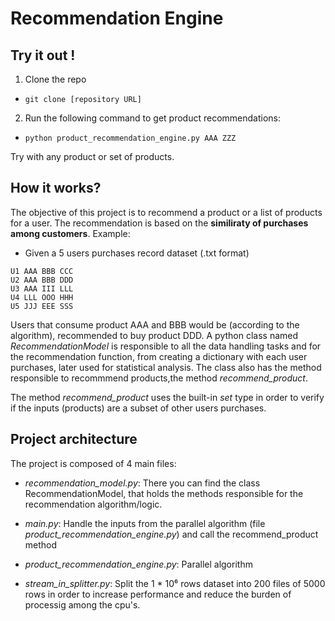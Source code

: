 # Recommendation Engine


## Try it out !
1. Clone the repo 
* ```git clone [repository URL]```
2. Run the following command to get product recommendations:
* ```python product_recommendation_engine.py AAA ZZZ```

Try with any product or set of products.


## How it works?
The objective of this project is to recommend a product or a list of products for a user. The recommendation is based on the **similiraty of purchases among customers**. 
Example:
* Given a 5 users purchases record dataset (.txt format)

```
U1 AAA BBB CCC
U2 AAA BBB DDD
U3 AAA III LLL
U4 LLL OOO HHH
U5 JJJ EEE SSS
```

Users that consume product AAA and BBB would be (according to the algorithm), recommended to buy product DDD. A python class named *RecommendationModel* is responsible to all the data handling tasks and for the recommendation function, from creating a dictionary with each user purchases, later used for statistical analysis. The class also has the method responsible to recommmend products,the method *recommend_product*.

The method *recommend_product* uses the built-in *set* type in order to verify if the inputs (products) are a subset of other users purchases.

## Project architecture 

The project is composed of 4 main files:

* *recommendation_model.py*:
There you can find the class RecommendationModel, that holds the methods responsible for the recommendation algorithm/logic.

* *main.py*:
Handle the inputs from the parallel algorithm (file *product_recommendation_engine.py*) and call the recommend_product method

* *product_recommendation_engine.py*:
Parallel algorithm 


* *stream_in_splitter.py*:
Split the 1 * 10⁶ rows dataset into 200 files of 5000 rows in order to increase performance and reduce the burden of processig among the cpu's.




